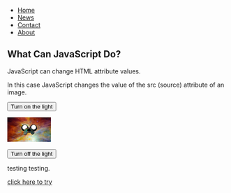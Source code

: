 
<html>
<head>
<title>Richards learning website</title>
<link rel="stylesheet" href="styles/styles.css" />
</head>
<body>

<ul>
  <li><a class="active" href="#home">Home</a></li>
  <li><a href="#news">News</a></li>
  <li><a href="#contact">Contact</a></li>
  <li><a href="#about">About</a></li>
</ul>




<h2>What Can JavaScript Do?</h2>

<p>JavaScript can change HTML attribute values.</p>

<p>In this case JavaScript changes the value of the src (source) attribute of an image.</p>

<button onclick="document.getElementById('myImage').src='https://404store.com/2017/12/08/random-pic-14.jpg'">Turn on the light</button>

<img id="myImage" src="XfG4cdf.jpg" style="width:100px">

<button onclick="document.getElementById('myImage').src='XfG4cdf.jpg'">Turn off the light</button>

testing testing.


<a href="testinclude.html">click here to try</a>

</body>
</html>
